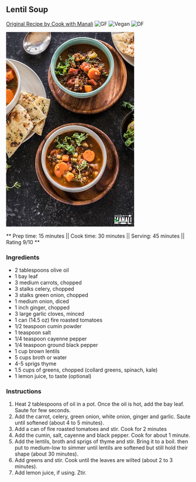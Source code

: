## Lentil Soup

[Original Recipe by Cook with Manali](https://www.cookwithmanali.com/vegan-lentil-soup/)
![GF](https://img.shields.io/badge/-Gluten--free-yellow.svg)
![Vegan](https://img.shields.io/badge/-Vegan-brightgreen.svg)
![DF](https://img.shields.io/badge/-Dairy--free-blue.svg)

![Picture](../img/lentil_soup.jpg)

** Prep time: 15 minutes || Cook time: 30 minutes || Serving: 45 minutes || Rating 9/10 **

### Ingredients

- 2 tablespoons olive oil
- 1 bay leaf
- 3 medium carrots, chopped
- 3 stalks celery, chopped
- 3 stalks green onion, chopped
- 1 medium onion, diced
- 1 inch ginger, chopped
- 3 large garlic cloves, minced
- 1 can (14.5 oz) fire roasted tomatoes
- 1/2 teaspoon cumin powder
- 1 teaspoon salt
- 1/4 teaspoon cayenne pepper
- 1/4 teaspoon ground black pepper
- 1 cup brown lentils
- 5 cups broth or water
- 4-5 sprigs thyme
- 1.5 cups of greens, chopped (collard greens, spinach, kale)  
- 1 lemon juice, to taste (optional)

### Instructions

1. Heat 2 tablespoons of oil in a pot. Once the oil is hot, add the bay leaf. Saute for few seconds. 
1. Add the carrot, celery, green onion, white onion, ginger and garlic. Saute until softened (about 4 to 5 minutes).
1. Add a can of fire roasted tomatoes and stir. Cook for 2 minutes 
1. Add the cumin, salt, cayenne and black pepper. Cook for about 1 minute.
1. Add the lentils, broth and sprigs of thyme and stir. Bring it to a boil. then put to medium-low to simmer until lentils are softened but still hold their shape (about 30 minutes).
1. Add greens and stir. Cook until the leaves are wilted (about 2 to 3 minutes).
1. Add lemon juice, if using. Ztir.
